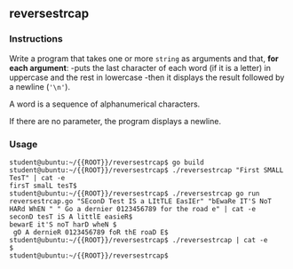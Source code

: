 ## reversestrcap

### Instructions

Write a program that takes one or more `string` as arguments and that, **for each argument**:
-puts the last character of each word (if it is a letter) in uppercase and the rest
in lowercase
-then it displays the result followed by a newline (`'\n'`).

A word is a sequence of alphanumerical characters.

If there are no parameter, the program displays a newline.

### Usage

```console
student@ubuntu:~/{{ROOT}}/reversestrcap$ go build
student@ubuntu:~/{{ROOT}}/reversestrcap$ ./reversestrcap "First SMALL TesT" | cat -e
firsT smalL tesT$
student@ubuntu:~/{{ROOT}}/reversestrcap$ ./reversestrcap go run reversestrcap.go "SEconD Test IS a LItTLE EasIEr" "bEwaRe IT'S NoT HARd WhEN " " Go a dernier 0123456789 for the road e" | cat -e
seconD tesT iS A littlE easieR$
bewarE it'S noT harD wheN $
 gO A dernieR 0123456789 foR thE roaD E$
student@ubuntu:~/{{ROOT}}/reversestrcap$ ./reversestrcap | cat -e
$
student@ubuntu:~/{{ROOT}}/reversestrcap$
```
